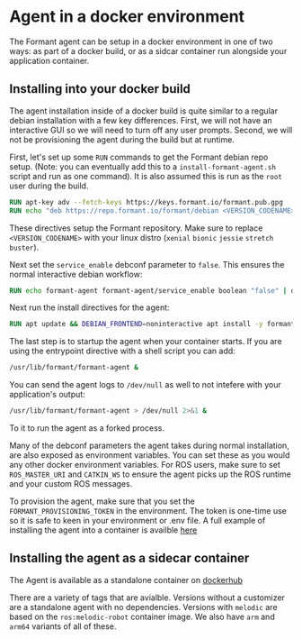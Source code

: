 # Agent in a docker environment

The Formant agent can be setup in a docker environment in one of two ways: as part of a docker build, or as a sidcar container run alongside your application container.

## Installing into your docker build

The agent installation inside of a docker build is quite similar to a regular debian installation with a few key differences. First, we will not have an interactive GUI so we will need to turn off any user prompts. Second, we will not be provisioning the agent during the build but at runtime.

First, let's set up some `RUN` commands to get the Formant debian repo setup. (Note: you can eventually add this to a `install-formant-agent.sh` script and run as one command). It is also assumed this is run as the `root` user during the build.

```dockerfile
RUN apt-key adv --fetch-keys https://keys.formant.io/formant.pub.gpg
RUN echo "deb https://repo.formant.io/formant/debian <VERSION_CODENAME> main" | tee -a /etc/apt/sources.list > /dev/null
```

These directives setup the Formant repository. Make sure to replace `<VERSION_CODENAME>` with your linux distro (`xenial` `bionic` `jessie` `stretch` `buster`).

Next set the `service_enable` debconf parameter to `false`. This ensures the normal interactive debian workflow:

```dockerfile
RUN echo formant-agent formant-agent/service_enable boolean "false" | debconf-set-selections
```

Next run the install directives for the agent:

```dockerfile
RUN apt update && DEBIAN_FRONTEND=noninteractive apt install -y formant-agent --no-install-recommends
```

The last step is to startup the agent when your container starts. If you are using the entrypoint directive with a shell script you can add:

```bash
/usr/lib/formant/formant-agent &
```

You can send the agent logs to `/dev/null` as well to not intefere with your application's output:

```bash
/usr/lib/formant/formant-agent > /dev/null 2>&1 &
```

To it to run the agent as a forked process.

Many of the debconf parameters the agent takes during normal installation, are also exposed as environment variables. You can set these as you would any other docker environment variables. For ROS users, make sure to set `ROS_MASTER_URI` and `CATKIN_WS` to ensure the agent picks up the ROS runtime and your custom ROS messages.

To provision the agent, make sure that you set the `FORMANT_PROVISIONING_TOKEN` in the environment. The token is one-time use so it is safe to keen in your environment or .env file. A full example of installing the agent into a container is availble [here](../docker/debian)

## Installing the agent as a sidecar container

The Agent is available as a standalone container on [dockerhub](https://hub.docker.com/r/formant/agent)

There are a variety of tags that are avialble. Versions without a customizer are a standalone agent with no dependencies. Versions with `melodic` are based on the `ros:melodic-robot` container image. We also have `arm` and `arm64` variants of all of these.
